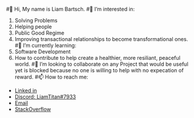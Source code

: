#👋 Hi, My name is Liam Bartsch.
#👀 I’m interested in:
1. Solving Problems
2. Helping people
3. Public Good Regime
4. Improving transactional relationships to become transformational ones.
#🌱 I’m currently learning:
1. Software Development
2. How to contribute to help create a healthier, more resiliant, peaceful world.
#💞️ I’m looking to collaborate on any Project that would be useful yet is blocked because no one is willing to help with no expecation of reward.
#📫 How to reach me:
  - [Linked in](https://www.linkedin.com/in/liam-bartsch-942448214/) 
  - [Discord: LiamTitan#7933](https://discord.com/users/568707315650265088) 
  - [Email](bartschl@tcd.ie)
  - [StackOverflow](https://stackoverflow.com/users/18321042/liam)

<!---
bartschliam/bartschliam is a ✨ special ✨ repository because its `README.md` (this file) appears on your GitHub profile.
You can click the Preview link to take a look at your changes.
--->
